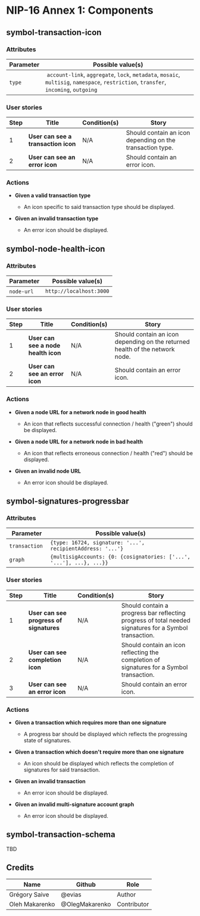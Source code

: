# NIP-16 Annex 1: Components

## symbol-transaction-icon

### Attributes

| Parameter | Possible value(s) |
| --------- | ------------- |
| `type` | `account-link`, `aggregate`, `lock`, `metadata`, `mosaic`, `multisig`, `namespace`, `restriction`, `transfer`, `incoming`, `outgoing` |

### User stories

| Step | Title | Condition(s) | Story |
| ---- | ----- | ------------ | ----- |
| 1 | **User can see a transaction icon** | N/A | Should contain an icon depending on the transaction type. |
| 2 | **User can see an error icon** | N/A | Should contain an error icon. |

### Actions 

- **Given a valid transaction type**
  * An icon specific to said transaction type should be displayed.

- **Given an invalid transaction type**
  * An error icon should be displayed.

## symbol-node-health-icon

### Attributes

| Parameter | Possible value(s) |
| --------- | ------------- |
| `node-url` | `http://localhost:3000` |

### User stories

| Step | Title | Condition(s) | Story |
| ---- | ----- | ------------ | ----- |
| 1 | **User can see a node health icon** | N/A | Should contain an icon depending on the returned health of the network node. |
| 2 | **User can see an error icon** | N/A | Should contain an error icon. |

### Actions 

- **Given a node URL for a network node in good health**
  * An icon that reflects successful connection / health ("green") should be displayed.

- **Given a node URL for a network node in bad health**
  * An icon that reflects erroneous connection / health  ("red") should be displayed.

- **Given an invalid node URL**
  * An error icon should be displayed.

## symbol-signatures-progressbar

### Attributes

| Parameter | Possible value(s) |
| --------- | ------------- |
| `transaction` | `{type: 16724, signature: '...', recipientAddress: '...'}` |
| `graph` | `{multisigAccounts: {0: {cosignatories: ['...', '...'], ...}, ...}}` |

### User stories

| Step | Title | Condition(s) | Story |
| ---- | ----- | ------------ | ----- |
| 1 | **User can see progress of signatures** | N/A | Should contain a progress bar reflecting progress of total needed signatures for a Symbol transaction. |
| 2 | **User can see completion icon** | N/A | Should contain an icon reflecting the completion of signatures for a Symbol transaction. |
| 3 | **User can see an error icon** | N/A | Should contain an error icon. |

### Actions 

- **Given a transaction which requires more than one signature**
  * A progress bar should be displayed which reflects the progressing state of signatures. 

- **Given a transaction which doesn't require more than one signature**
  * An icon should be displayed which reflects the completion of signatures for said transaction.

- **Given an invalid transaction**
  * An error icon should be displayed.

- **Given an invalid multi-signature account graph**
  * An error icon should be displayed.

## symbol-transaction-schema

TBD

## Credits

| Name | Github | Role |
| --- | --- | --- |
| Grégory Saive | @evias | Author |
| Oleh Makarenko | @OlegMakarenko | Contributor |

